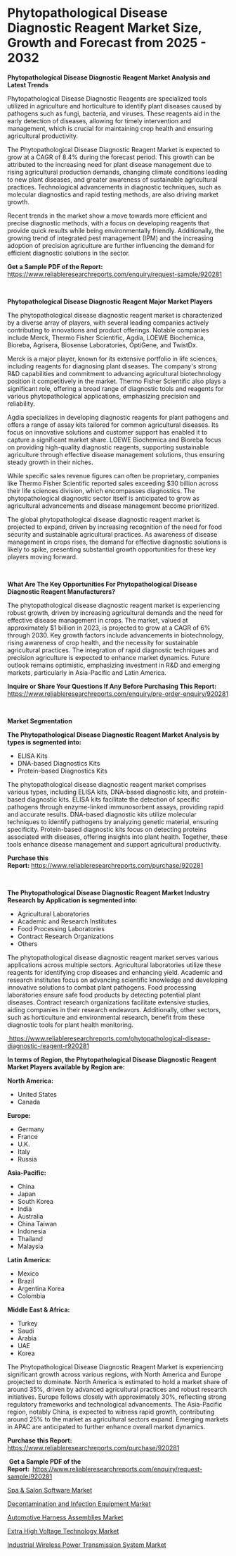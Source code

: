<p><h1>Phytopathological Disease Diagnostic Reagent Market Size, Growth and Forecast from 2025 - 2032</h1></p><p><strong>Phytopathological Disease Diagnostic Reagent Market Analysis and Latest Trends</strong></p>
<p><p>Phytopathological Disease Diagnostic Reagents are specialized tools utilized in agriculture and horticulture to identify plant diseases caused by pathogens such as fungi, bacteria, and viruses. These reagents aid in the early detection of diseases, allowing for timely intervention and management, which is crucial for maintaining crop health and ensuring agricultural productivity.</p><p>The Phytopathological Disease Diagnostic Reagent Market is expected to grow at a CAGR of 8.4% during the forecast period. This growth can be attributed to the increasing need for plant disease management due to rising agricultural production demands, changing climate conditions leading to new plant diseases, and greater awareness of sustainable agricultural practices. Technological advancements in diagnostic techniques, such as molecular diagnostics and rapid testing methods, are also driving market growth.</p><p>Recent trends in the market show a move towards more efficient and precise diagnostic methods, with a focus on developing reagents that provide quick results while being environmentally friendly. Additionally, the growing trend of integrated pest management (IPM) and the increasing adoption of precision agriculture are further influencing the demand for efficient diagnostic solutions in the sector.</p></p>
<p><strong>Get a Sample PDF of the Report:&nbsp;</strong> <a href="https://www.reliableresearchreports.com/enquiry/request-sample/920281?utm_campaign=28&utm_medium=2&utm_source=Github&utm_content=ia&utm_term=07032025&utm_id=phytopathological-disease-diagnostic-reagent">https://www.reliableresearchreports.com/enquiry/request-sample/920281</a></p>
<p>&nbsp;</p>
<p><strong>Phytopathological Disease Diagnostic Reagent Major Market Players</strong></p>
<p><p>The phytopathological disease diagnostic reagent market is characterized by a diverse array of players, with several leading companies actively contributing to innovations and product offerings. Notable companies include Merck, Thermo Fisher Scientific, Agdia, LOEWE Biochemica, Bioreba, Agrisera, Biosense Laboratories, OptiGene, and TwistDx.</p><p>Merck is a major player, known for its extensive portfolio in life sciences, including reagents for diagnosing plant diseases. The company's strong R&D capabilities and commitment to advancing agricultural biotechnology position it competitively in the market. Thermo Fisher Scientific also plays a significant role, offering a broad range of diagnostic tools and reagents for various phytopathological applications, emphasizing precision and reliability.</p><p>Agdia specializes in developing diagnostic reagents for plant pathogens and offers a range of assay kits tailored for common agricultural diseases. Its focus on innovative solutions and customer support has enabled it to capture a significant market share. LOEWE Biochemica and Bioreba focus on providing high-quality diagnostic reagents, supporting sustainable agriculture through effective disease management solutions, thus ensuring steady growth in their niches.</p><p>While specific sales revenue figures can often be proprietary, companies like Thermo Fisher Scientific reported sales exceeding $30 billion across their life sciences division, which encompasses diagnostics. The phytopathological diagnostic sector itself is anticipated to grow as agricultural advancements and disease management become prioritized.</p><p>The global phytopathological disease diagnostic reagent market is projected to expand, driven by increasing recognition of the need for food security and sustainable agricultural practices. As awareness of disease management in crops rises, the demand for effective diagnostic solutions is likely to spike, presenting substantial growth opportunities for these key players moving forward.</p></p>
<p>&nbsp;</p>
<p><strong>What Are The Key Opportunities For Phytopathological Disease Diagnostic Reagent Manufacturers?</strong></p>
<p><p>The phytopathological disease diagnostic reagent market is experiencing robust growth, driven by increasing agricultural demands and the need for effective disease management in crops. The market, valued at approximately $1 billion in 2023, is projected to grow at a CAGR of 6% through 2030. Key growth factors include advancements in biotechnology, rising awareness of crop health, and the necessity for sustainable agricultural practices. The integration of rapid diagnostic techniques and precision agriculture is expected to enhance market dynamics. Future outlook remains optimistic, emphasizing investment in R&D and emerging markets, particularly in Asia-Pacific and Latin America.</p></p>
<p><strong>Inquire or Share Your Questions If Any Before Purchasing This Report:</strong> <a href="https://www.reliableresearchreports.com/enquiry/pre-order-enquiry/920281?utm_campaign=28&utm_medium=2&utm_source=Github&utm_content=ia&utm_term=07032025&utm_id=phytopathological-disease-diagnostic-reagent">https://www.reliableresearchreports.com/enquiry/pre-order-enquiry/920281</a></p>
<p>&nbsp;</p>
<p><strong>Market Segmentation</strong></p>
<p><strong>The Phytopathological Disease Diagnostic Reagent Market Analysis by types is segmented into:</strong></p>
<p><ul><li>ELISA Kits</li><li>DNA-based Diagnostics Kits</li><li>Protein-based Diagnostics Kits</li></ul></p>
<p><p>The phytopathological disease diagnostic reagent market comprises various types, including ELISA kits, DNA-based diagnostic kits, and protein-based diagnostic kits. ELISA kits facilitate the detection of specific pathogens through enzyme-linked immunosorbent assays, providing rapid and accurate results. DNA-based diagnostic kits utilize molecular techniques to identify pathogens by analyzing genetic material, ensuring specificity. Protein-based diagnostic kits focus on detecting proteins associated with diseases, offering insights into plant health. Together, these tools enhance disease management and support agricultural productivity.</p></p>
<p><strong>Purchase this Report:&nbsp;</strong><a href="https://www.reliableresearchreports.com/purchase/920281?utm_campaign=28&utm_medium=2&utm_source=Github&utm_content=ia&utm_term=07032025&utm_id=phytopathological-disease-diagnostic-reagent">https://www.reliableresearchreports.com/purchase/920281</a></p>
<p>&nbsp;</p>
<p><strong>The Phytopathological Disease Diagnostic Reagent Market Industry Research by Application is segmented into:</strong></p>
<p><ul><li>Agricultural Laboratories</li><li>Academic and Research Institutes</li><li>Food Processing Laboratories</li><li>Contract Research Organizations</li><li>Others</li></ul></p>
<p><p>The phytopathological disease diagnostic reagent market serves various applications across multiple sectors. Agricultural laboratories utilize these reagents for identifying crop diseases and enhancing yield. Academic and research institutes focus on advancing scientific knowledge and developing innovative solutions to combat plant pathogens. Food processing laboratories ensure safe food products by detecting potential plant diseases. Contract research organizations facilitate extensive studies, aiding companies in their research endeavors. Additionally, other sectors, such as horticulture and environmental research, benefit from these diagnostic tools for plant health monitoring.</p></p>
<p><a href="https://www.reliableresearchreports.com/phytopathological-disease-diagnostic-reagent-r920281?utm_campaign=28&utm_medium=2&utm_source=Github&utm_content=ia&utm_term=07032025&utm_id=phytopathological-disease-diagnostic-reagent">&nbsp;https://www.reliableresearchreports.com/phytopathological-disease-diagnostic-reagent-r920281</a></p>
<p><strong>In terms of Region, the Phytopathological Disease Diagnostic Reagent Market Players available by Region are:</strong></p>
<p>
    <p> <strong> North America: </strong>
        <ul>
            <li>United States</li>
            <li>Canada</li>
        </ul>
        </p> 
    <p> <strong> Europe: </strong>
        <ul>
            <li>Germany</li>
            <li>France</li>
            <li>U.K.</li>
            <li>Italy</li>
            <li>Russia</li>
        </ul>
        </p> 
    <p> <strong> Asia-Pacific: </strong>
        <ul>
            <li>China</li>
            <li>Japan</li>
            <li>South Korea</li>
            <li>India</li>
            <li>Australia</li>
            <li>China Taiwan</li>
            <li>Indonesia</li>
            <li>Thailand</li>
            <li>Malaysia</li>
        </ul>
        </p> 
    <p> <strong> Latin America: </strong>
        <ul>
            <li>Mexico</li>
            <li>Brazil</li>
            <li>Argentina Korea</li>
            <li>Colombia</li>
        </ul>
        </p> 
    <p> <strong> Middle East & Africa: </strong>
        <ul>
            <li>Turkey</li>
            <li>Saudi</li>
            <li>Arabia</li>
            <li>UAE</li>
            <li>Korea</li>
        </ul>
    </p>
    </p>
<p><p>The Phytopathological Disease Diagnostic Reagent Market is experiencing significant growth across various regions, with North America and Europe projected to dominate. North America is estimated to hold a market share of around 35%, driven by advanced agricultural practices and robust research initiatives. Europe follows closely with approximately 30%, reflecting strong regulatory frameworks and technological advancements. The Asia-Pacific region, notably China, is expected to witness rapid growth, contributing around 25% to the market as agricultural sectors expand. Emerging markets in APAC are anticipated to further enhance overall market dynamics.</p></p>
<p><strong>Purchase this Report: </strong><a href="https://www.reliableresearchreports.com/purchase/920281?utm_campaign=28&utm_medium=2&utm_source=Github&utm_content=ia&utm_term=07032025&utm_id=phytopathological-disease-diagnostic-reagent">https://www.reliableresearchreports.com/purchase/920281</a></p>
<p>&nbsp;<strong>Get a Sample PDF of the Report:&nbsp;&nbsp;</strong><a href="https://www.reliableresearchreports.com/enquiry/request-sample/920281?utm_campaign=28&utm_medium=2&utm_source=Github&utm_content=ia&utm_term=07032025&utm_id=phytopathological-disease-diagnostic-reagent">https://www.reliableresearchreports.com/enquiry/request-sample/920281</a></p>
<p><strong></strong></p>
<p><p><a href="https://github.com/rreynagjysma65/Market-Research-Report-List-1/blob/main/spa-salon-software-market.md?utm_campaign=28&utm_medium=2&utm_source=Github&utm_content=ia&utm_term=07032025&utm_id=phytopathological-disease-diagnostic-reagent">Spa & Salon Software Market</a></p><p><a href="https://github.com/vassihucz/Market-Research-Report-List-1/blob/main/decontamination-and-infection-equipment-market.md?utm_campaign=28&utm_medium=2&utm_source=Github&utm_content=ia&utm_term=07032025&utm_id=phytopathological-disease-diagnostic-reagent">Decontamination and Infection Equipment Market</a></p><p><a href="https://github.com/denbelnmer50/Market-Research-Report-List-1/blob/main/automotive-harness-assemblies-market.md?utm_campaign=28&utm_medium=2&utm_source=Github&utm_content=ia&utm_term=07032025&utm_id=phytopathological-disease-diagnostic-reagent">Automotive Harness Assemblies Market</a></p><p><a href="https://github.com/dibesnayee/Market-Research-Report-List-1/blob/main/extra-high-voltage-technology-market.md?utm_campaign=28&utm_medium=2&utm_source=Github&utm_content=ia&utm_term=07032025&utm_id=phytopathological-disease-diagnostic-reagent">Extra High Voltage Technology Market</a></p><p><a href="https://github.com/krulicfidura/Market-Research-Report-List-1/blob/main/industrial-wireless-power-transmission-system-market.md?utm_campaign=28&utm_medium=2&utm_source=Github&utm_content=ia&utm_term=07032025&utm_id=phytopathological-disease-diagnostic-reagent">Industrial Wireless Power Transmission System Market</a></p></p>